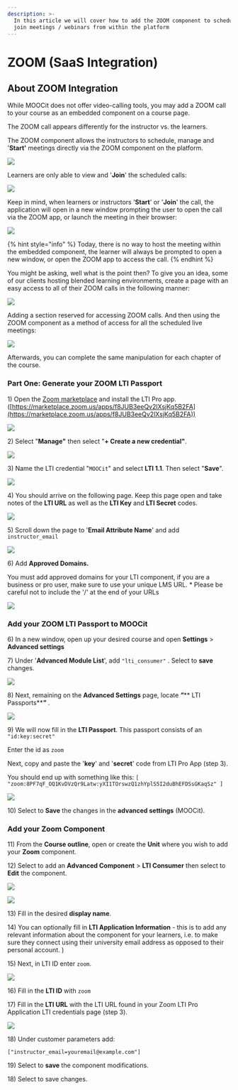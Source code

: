 ```yaml
---
description: >-
  In this article we will cover how to add the ZOOM component to schedule and
  join meetings / webinars from within the platform
---
```


# ZOOM (SaaS Integration)

## About ZOOM Integration&#x20;

While MOOCit does not offer video-calling tools, you may add a ZOOM call to your course as an embedded component on a course page.

The ZOOM call appears differently for the instructor vs. the learners.&#x20;

The ZOOM component allows the instructors to schedule, manage and '**Start'** meetings directly via the ZOOM component on the platform.&#x20;

![](<../.gitbook/assets/Screen Shot 2021-06-11 at 11.46.41.png>)

Learners are only able to view and '**Join**' the scheduled calls:&#x20;

![](<../.gitbook/assets/Screen Shot 2021-06-11 at 11.45.24.png>)

Keep in mind, when learners or instructors '**Start**' or '**Join**' the call, the application will open in a new window prompting the user to open the call via the ZOOM app, or launch the meeting in their browser:

![](<../.gitbook/assets/Screen Shot 2021-06-11 at 11.45.46.png>)

{% hint style="info" %}
Today, there is no way to host the meeting within the embedded component, the learner will always be prompted to open a new window, or open the ZOOM app to access the call.&#x20;
{% endhint %}

You might be asking, well what is the point then? To give you an idea, some of our clients hosting blended learning environments,  create a page with an easy access to all of their ZOOM calls in the following manner:&#x20;

![](<../.gitbook/assets/Screen Shot 2021-06-11 at 11.59.34.png>)

Adding a section reserved for accessing ZOOM calls. And then using the ZOOM component as a method of access for all the scheduled live meetings:&#x20;

![](<../.gitbook/assets/Screen Shot 2021-06-11 at 12.00.04.png>)

Afterwards, you can complete the same manipulation for each chapter of the course.&#x20;

### Part One: Generate your ZOOM LTI Passport&#x20;

1\) Open the [Zoom marketplace](https://marketplace.zoom.us/apps/f8JUB3eeQv2lXsjKq5B2FA) and install the LTI Pro app. ([https://marketplace.zoom.us/apps/f8JUB3eeQv2lXsjKq5B2FA](https://marketplace.zoom.us/apps/f8JUB3eeQv2lXsjKq5B2FA))

![](<../.gitbook/assets/Screen Shot 2021-04-21 at 20.27.14.png>)

2\) Select "**Manage"** then select "**+ Create a new credential"**.&#x20;

![](<../.gitbook/assets/Screen Shot 2021-04-21 at 20.29.06.png>)

3\) Name the LTI credential "`MOOCit`" and select **LTI 1.1**. Then select "**Save**".&#x20;

![](<../.gitbook/assets/Screen Shot 2021-04-22 at 13.52.11.png>)

4\) You should arrive on the following page. Keep this page open and take notes of the **LTI URL** as well as the **LTI Key** and **LTI Secret** codes.

![](<../.gitbook/assets/Screen Shot 2021-06-10 at 16.47.52.png>)

5\) Scroll down the page to  '**Email Attribute Name**' and add `instructor_email`

![](<../.gitbook/assets/Screen Shot 2021-06-10 at 17.02.22.png>)

6\) Add **Approved Domains.**&#x20;

You must add approved domains for your LTI component, if you are a business or pro user, make sure to use your unique LMS URL. \* Please be careful not to include the '/' at the end of your URLs&#x20;

![](<../.gitbook/assets/Screen Shot 2021-06-10 at 17.21.54.png>)

### Add your ZOOM LTI Passport to MOOCit

6\) In a new window, open up your desired course and open **Settings** > **Advanced settings**

7\) Under '**Advanced Module List**', add `"lti_consumer"` . Select to **save** changes.&#x20;

![](<../.gitbook/assets/Screen Shot 2021-04-21 at 13.56.29.png>)

8\) Next, remaining on the **Advanced Settings** page, locate _**"**_** LTI Passports**_**"**_ .&#x20;

![](<../.gitbook/assets/Screen Shot 2021-06-10 at 16.24.28.png>)

9\) We will now fill in the **LTI Passport**. This passport consists of an `"id:key:secret"`&#x20;

Enter the id as `zoom`&#x20;

Next, copy and paste the '**key**' and '**secret**' code from LTI Pro App (step 3).&#x20;

You should end up with something like this: `[ "zoom:8PF7qF_OQ1KvDVzQr9Latw:yXI1TOrswzQ1zhYplS5I2duBhEFDSsGKaqSz" ]`

![](<../.gitbook/assets/Screen Shot 2021-04-22 at 13.57.12.png>)

10\) Select to **Save** the changes in the **advanced settings** (MOOCit).&#x20;

### Add your Zoom Component&#x20;

11\) From the **Course outline**, open or create the **Unit** where you wish to add your **Zoom** component.&#x20;

12\) Select to add an **Advanced Component** > **LTI Consumer** then select to **Edit** the component.&#x20;

![](<../.gitbook/assets/Screen Shot 2021-06-10 at 16.19.34.png>)

![](<../.gitbook/assets/Screen Shot 2021-06-10 at 16.19.56.png>)

13\)  Fill in the desired **display name**.&#x20;

14\) You can optionally fill in **LTI Application Information** - this is to add any relevant information about the component for your learners, i.e. to make sure they connect using their university email address as opposed to their personal account. )

15\) Next, in LTI ID enter `zoom`.&#x20;

![](<../.gitbook/assets/Screen Shot 2021-06-10 at 16.11.14.png>)

16\) Fill in the **LTI ID** with `zoom`&#x20;

17\) Fill in the **LTI URL** with the LTI URL found in your Zoom LTI Pro Application LTI credentials page (step 3). &#x20;

![](<../.gitbook/assets/Screen Shot 2021-04-22 at 14.05.53.png>)

18\) Under customer parameters add:

`["instructor_email=youremail@example.com"]`

19\) Select to **save** the component modifications.&#x20;

18\) Select to save changes.&#x20;
